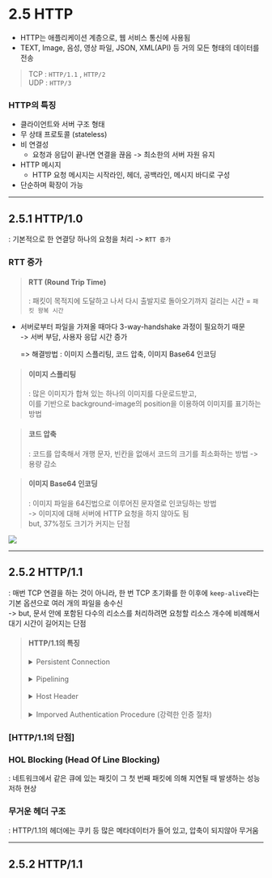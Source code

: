 # 2.5 HTTP
* HTTP는 애플리케이션 계층으로, 웹 서비스 통신에 사용됨
* TEXT, Image, 음성, 영상 파일, JSON, XML(API) 등 거의 모든 형태의 데이터를 전송
> TCP : `HTTP/1.1` , `HTTP/2` <br>
  UDP : `HTTP/3`

### HTTP의 특징
- 클라이언트와 서버 구조 형태
- 무 상태 프로토콜 (stateless)
- 비 연결성
  - 요청과 응답이 끝나면 연결을 끊음 -> 최소한의 서버 자원 유지
- HTTP 메시지
  - HTTP 요청 메시지는 시작라인, 헤더, 공백라인, 메시지 바디로 구성
- 단순하며 확장이 가능

***

## 2.5.1 HTTP/1.0


: 기본적으로 한 연결당 하나의 요청을 처리 -> `RTT 증가`

### RTT 증가
> #### RTT (Round Trip Time)
>   : 패킷이 목적지에 도달하고 나서 다시 출발지로 돌아오기까지 걸리는 시간 = `패킷 왕복 시간`

* 서버로부터 파일을 가져올 때마다 3-way-handshake 과정이 필요하기 때문 <br>
  -> 서버 부담, 사용자 응답 시간 증가<br>


  => 해결방법 : 이미지 스플리팅, 코드 압축, 이미지 Base64 인코딩
  

>#### 이미지 스플리팅
>
>
>: 많은 이미지가 합쳐 있는 하나의 이미지를 다운로드받고, <br> 
이를 기반으로 background-image의 position을 이용하여 이미지를 표기하는 방법


>#### 코드 압축
>
>
>: 코드를 압축해서 개행 문자, 빈칸을 없애서 코드의 크기를 최소화하는 방법 -> 용량 감소

>#### 이미지 Base64 인코딩
>
>
>: 이미지 파일을 64진법으로 이루어진 문자열로 인코딩하는 방법<br>
>-> 이미지에 대해 서버에 HTTP 요청을 하지 않아도 됨<br>
>but, 37%정도 크기가 커지는 단점


![](https://velog.velcdn.com/images/minu/post/ffc9bf91-1f5c-44a4-937a-31ebc4ac4a69/image.png)

***

## 2.5.2 HTTP/1.1


: 매번 TCP 연결을 하는 것이 아니라, 한 번 TCP 초기화를 한 이후에 `keep-alive`라는 기본 옵션으로 여러 개의 파일을 송수신 <br>
-> but, 문서 안에 포함된 다수의 리소스를 처리하려면 요청할 리소스 개수에 비례해서 대기 시간이 길어지는 단점

> #### HTTP/1.1의 특징
> <details>
> <summary>Persistent Connection</summary>
> - 지정한 timeout 동안 커넥션을 닫지 않는 방식 <br>
> - Persistent 기능을 이용하여 한 개의 TCP 세션을 통해 여러 개의 컨텐츠 요청이 가능 <br>
>   HTTP 1.1은 TCP 세션 처리 부하를 줄일 수 있고, 그만큼 클라이언트 응답속도가 개선됨
> </details>
>
> <br>
>  <details>
> <summary>Pipelining</summary>
> - 하나의 커넥션에서 응답을 기다리지 않고 순차적인 여러 요청을 연속적으로 보내 <br> 그 순서에 맞춰 응답을 받는 방식으로 지연 시간을 줄이는 방식 (TCP 안에 두 개 이상의 HTTP 요청을 담음)
> </details>
>
> <br>
>  <details>
> <summary>Host Header</summary>
> - HTTP 1.0 환경에서는 하나의 IP에 여러 개의 도메인을 운영할 수 없음에 반해, <br> HTTP 1.1에서 Host 헤더의 추가를 통해 버츄얼 호스팅이 가능하다
> </details>
> <br>
>  <details>
> <summary>Imporved Authentication Procedure (강력한 인증 절차)</summary>
> - HTTP 1.1 에서는 2개의 헤더(proxy-authentication,proxy-authorization)가 추가됨<br>
> - 실제 서버에서 클라이언트 인증을 요구하는 www-authentication 헤더는 HTTP 1.0에서부터 지원이 됐으나, <br>클라이언트와 서버 사이에 프록시가 위치하는 경우 프록시가 사용자의 인증을 요구할 수 있는 방법이 없었음
> </details>

### [HTTP/1.1의 단점]

### HOL Blocking (Head Of Line Blocking)


: 네트워크에서 같은 큐에 있는 패킷이 그 첫 번째 패킷에 의해 지연될 때 발생하는 성능 저하 현상


### 무거운 헤더 구조


: HTTP/1.1의 헤더에는 쿠키 등 많은 메타데이터가 들어 있고, 압축이 되지않아 무거움

***

## 2.5.2 HTTP/1.1

